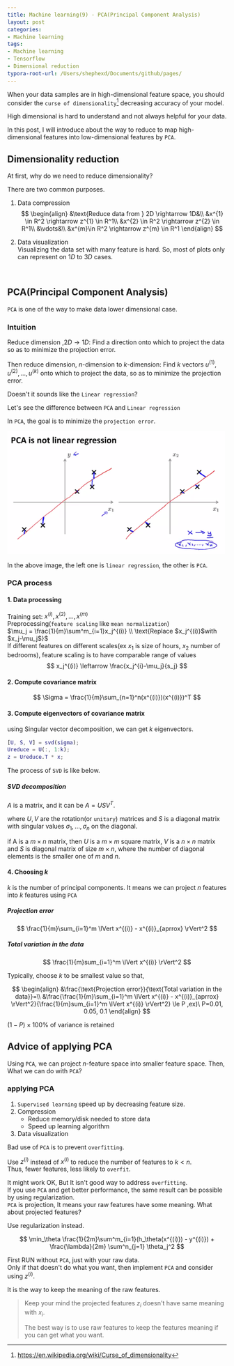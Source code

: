 ```yaml
---
title: Machine learning(9) - PCA(Principal Component Analysis)
layout: post
categories:
- Machine learning
tags:
- Machine learning
- Tensorflow
- Dimensional reduction
typora-root-url: /Users/shephexd/Documents/github/pages/
---
```




When your data samples are in high-dimensional feature space, you should consider the `curse of dimensionality`[^1] decreasing accuracy of your model.



High dimensional is hard to understand and not always helpful for your data.

In this post, I will introduce about the way to reduce to map high-dimensional features into low-dimensional features by `PCA`.



<!--more-->

## Dimensionality reduction



At first, why do we need to reduce dimensionality?

There are two common purposes.

1.  Data compression  
    $$
    \begin{align}
    &\text{Reduce data from } 2D \rightarrow 1D&\\
    &x^{1} \in R^2 \rightarrow z^{1} \in R^1\\
    &x^{2} \in R^2 \rightarrow z^{2} \in R^1\\
    &\vdots&\\
    &x^{m}\in R^2 \rightarrow z^{m} \in R^1
    \end{align}
    $$

2.  Data visualization  
    Visualizing the data set with many feature is hard. So, most of plots only can represent on $1D$ to $3D$ cases.

​    





## PCA(Principal Component Analysis) 

`PCA` is one of the way to make data lower dimensional case.



### Intuition

Reduce dimension ,$2D \rightarrow 1D$: Find a direction onto which to project the data so as to minimize the projection error.

 Then reduce dimension, $n$-dimension to $k$-dimension: Find $k$ vectors $u^{(1)}, u^{(2)}, \dots, u^{(k)}$ onto which to project the data, so as to minimize the projection error.



Doesn't it sounds like the `Linear regression`?

Let's see the difference between  `PCA` and `Linear regression`

In `PCA`, the goal is to minimize the `projection error`.



![PCA vs linear regression](/assets/post_images/ML/pca_and_linear_regression.png)



In the above image, the left one is `linear regression`, the other is `PCA`.



### PCA process



#### 1. Data processing



Training set: $x^{(i)}, x^{(2)}, \dots, x^{(m)}$  
Preprocessing(`feature scaling` like `mean normalization`)  
$\mu_j = \frac{1}{m}\sum^m_{i=1}x_j^{(i)} \\ \text{Replace $x_j^{(i)}$with $x_j-\mu_j$}$   
If different features on different scales(ex $x_1$ is size of hours, $x_2$ number of bedrooms), feature scaling is to have comparable range of values  
$$
x_j^{(i)} \leftarrow \frac{x_j^{i}-\mu_j}{s_j}
$$



#### 2. Compute covariance matrix


$$
\Sigma = \frac{1}{m}\sum_{n=1}^n(x^{(i)})(x^{(i)})^T
$$


#### 3. Compute eigenvectors of covariance matrix 

using Singular vector decomposition, we can get $k$ eigenvectors.



```matlab
[U, S, V] = svd(sigma);
Ureduce = U(:, 1:k);
z = Ureduce.T * x;
```



The process of `SVD` is like below.



##### SVD decomposition

$A$ is a matrix, and it can be $A = USV^T$.



where $U, V$ are the rotation(or `unitary`) matrices and $S$ is a diagonal matrix with singular values $\sigma_1,\dots, \sigma_n$ on the diagonal.

if A is a $m \times n$ matrix, then $U$ is a $m \times m$ square matrix, $V$ is a $n \times n$ matrix and $S$ is  diagonal matrix of size $m \times n$, where the number of diagonal elements is the smaller one of $m$ and $n$.



#### 4. Choosing $k$ 

$k$ is the number of principal components. It means we can project $n$ features into $k$ features using `PCA`



##### Projection error


$$
\frac{1}{m}\sum_{i=1}^m \lVert x^{(i)} - x^{(i)}_{aprrox} \rVert^2
$$


##### Total variation in the data


$$
\frac{1}{m}sum_{i=1}^m \lVert x^{(i)} \rVert^2
$$


Typically, choose $k$ to be smallest value so that, 


$$
\begin{align}
&\frac{\text{Projection error}}{\text{Total variation in the data}}=\\
&\frac{\frac{1}{m}\sum_{i=1}^m \lVert x^{(i)} - x^{(i)}_{aprrox} \rVert^2}{\frac{1}{m}sum_{i=1}^m \lVert x^{(i)} \rVert^2} \le P
,ex)\ P=0.01, 0.05, 0.1
\end{align}
$$


$(1-P) \times 100\%$ of variance is retained





## Advice of applying PCA

Using `PCA`, we can project $n$-feature space into smaller feature space. Then, What we can do with `PCA`?



### applying PCA



1.  `Supervised learning` speed up by decreasing feature size.
2.  Compression
    -   Reduce memory/disk needed to store data
    -   Speed up learning algorithm
3.  Data visualization



Bad use of `PCA` is to prevent `overfitting`.

Use $z^{(i)}$ instead of $x^{(i)}$ to reduce the number of features to $k \lt n$.  
Thus, fewer features, less likely to `overfit`.



It might work OK, But It isn't good way to address `overfitting`.  
If you use `PCA` and get better performance, the same result can be possible by using regularization.  
`PCA` is projection, It means your raw features have some meaning. What about projected features?

Use regularization instead.


$$
\min_\theta \frac{1}{2m}\sum^m_{i=1}(h_\theta(x^{(i)}) - y^{(i)}) + \frac{\lambda}{2m} \sum^n_{j=1} \theta_j^2
$$


First RUN without `PCA`, just with your raw data.  
Only if that doesn't do what you want, then implement `PCA` and consider using $z^{(i)}$.

It is the way to keep the meaning of the raw features.



>    Keep your mind the projected features $z_i$ doesn't have same meaning with $x_i$.
>
>   The best way is to use raw features to keep the features meaning if you can get what you want.





[^1]: https://en.wikipedia.org/wiki/Curse_of_dimensionality


